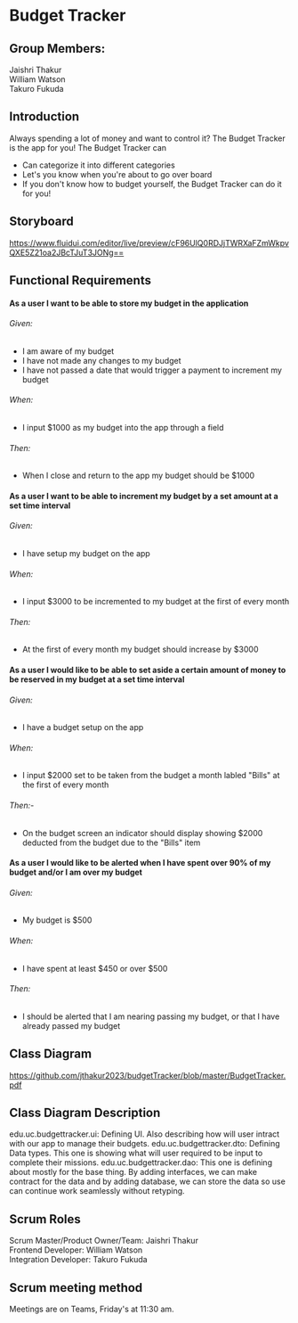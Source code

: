 # Budget Tracker
## Group Members: </br>
Jaishri Thakur </br>
William Watson </br>
Takuro Fukuda </br>

## Introduction
Always spending a lot of money and want to control it? The Budget Tracker is the app for you! The Budget Tracker can</br>
* Can categorize it into different categories
* Let's you know when you're about to go over board
* If you don't know how to budget yourself, the Budget Tracker can do it for you!

## Storyboard
https://www.fluidui.com/editor/live/preview/cF96UlQ0RDJjTWRXaFZmWkpvQXE5Z21oa2JBcTJuT3JONg==
## Functional Requirements
#### As a user I want to be able to store my budget in the application
###### Given:
* I am aware of my budget
* I have not made any changes to my budget
* I have not passed a date that would trigger a payment to increment my budget
###### When:
* I input $1000 as my budget into the app through a field
###### Then:
* When I close and return to the app my budget should be $1000

#### As a user I want to be able to increment my budget by a set amount at a set time interval
###### Given:
* I have setup my budget on the app
###### When:
* I input $3000 to be incremented to my budget at the first of every month
###### Then:
* At the first of every month my budget should increase by $3000

#### As a user I would like to be able to set aside a certain amount of money to be reserved in my budget at a set time interval
###### Given:
* I have a budget setup on the app
###### When:
* I input $2000 set to be taken from the budget a month labled "Bills" at the first of every month
###### Then:-
* On the budget screen an indicator should display showing $2000 deducted from the budget due to the "Bills" item

#### As a user I would like to be alerted when I have spent over 90% of my budget and/or I am over my budget
###### Given:
* My budget is $500
###### When:
* I have spent at least $450 or over $500
###### Then:
* I should be alerted that I am nearing passing my budget, or that I have already passed my budget

## Class Diagram
https://github.com/jthakur2023/budgetTracker/blob/master/BudgetTracker.pdf

## Class Diagram Description
edu.uc.budgettracker.ui: Defining UI. Also describing how will user intract with our app to manage their budgets.
edu.uc.budgettracker.dto: Defining Data types. This one is showing what will user required to be input to complete their missions.
edu.uc.budgettracker.dao: This one is defining about mostly for the base thing. By adding interfaces, we can make contract for the data and by adding database, we can store the data so use can continue work seamlessly without retyping.

## Scrum Roles
Scrum Master/Product Owner/Team: Jaishri Thakur </br>
Frontend Developer: William Watson   </br>
Integration Developer: Takuro Fukuda

## Scrum meeting method
Meetings are on Teams, Friday's at 11:30 am. 
